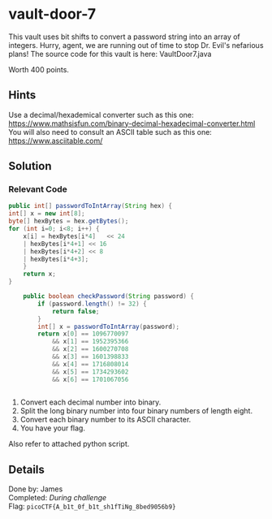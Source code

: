 # vault-door-7
This vault uses bit shifts to convert a password string into an array of integers. Hurry, agent, we are running out of time to stop Dr. Evil's nefarious plans! The source code for this vault is here: VaultDoor7.java

Worth 400 points.

## Hints
Use a decimal/hexademical converter such as this one: https://www.mathsisfun.com/binary-decimal-hexadecimal-converter.html
You will also need to consult an ASCII table such as this one: https://www.asciitable.com/

## Solution
### Relevant Code
```java
public int[] passwordToIntArray(String hex) {
int[] x = new int[8];
byte[] hexBytes = hex.getBytes();
for (int i=0; i<8; i++) {
    x[i] = hexBytes[i*4]   << 24
    | hexBytes[i*4+1] << 16
    | hexBytes[i*4+2] << 8
    | hexBytes[i*4+3];
    }
    return x;
}

    public boolean checkPassword(String password) {
        if (password.length() != 32) {
            return false;
        }
        int[] x = passwordToIntArray(password);
        return x[0] == 1096770097
            && x[1] == 1952395366
            && x[2] == 1600270708
            && x[3] == 1601398833
            && x[4] == 1716808014
            && x[5] == 1734293602
            && x[6] == 1701067056
        
```

1. Convert each decimal number into binary.
2. Split the long binary number into four binary numbers of length eight.
3. Convert each binary number to its ASCII character.
4. You have your flag. 

Also refer to attached python script.

## Details
Done by: James  
Completed: *During challenge*  
Flag: `picoCTF{A_b1t_0f_b1t_sh1fTiNg_8bed9056b9}`  
